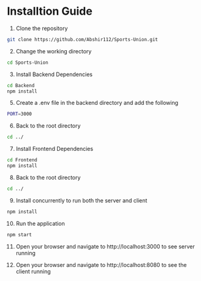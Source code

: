 # Installtion Guide
1. Clone the repository
```bash 
git clone https://github.com/Abshir112/Sports-Union.git
```

2. Change the working directory
```bash
cd Sports-Union
```

3. Install Backend Dependencies
```bash
cd Backend
npm install
```

5. Create a .env file in the backend directory and add the following
```bash
PORT=3000
```

6. Back to the root directory
```bash
cd ../
```

7. Install Frontend Dependencies
```bash
cd Frontend
npm install
```

8. Back to the root directory
```bash
cd ../
```

9. Install concurrently to run both the server and client
```bash
npm install
```

10. Run the application
```bash
npm start
```

11. Open your browser and navigate to http://localhost:3000 to see server running

11. Open your browser and navigate to http://localhost:8080 to see the client running

